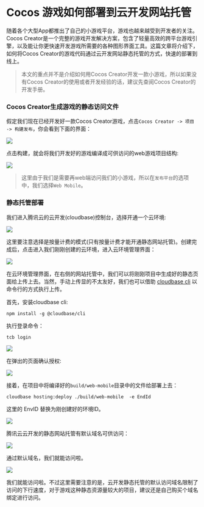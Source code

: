 # Cocos 游戏如何部署到云开发网站托管


随着各个大型App都推出了自己的小游戏平台，游戏也越来越受到开发者的关注。
Cocos Creator是一个完整的游戏开发解决方案，包含了轻量高效的跨平台游戏引擎，以及能让你更快速开发游戏所需要的各种图形界面工具。这篇文章将介绍下，如何将Cocos Creator的游戏代码通过云开发网站静态托管的方式，快速的部署到线上。

> 本文的重点并不是介绍如何用Cocos Creator开发一款小游戏，所以如果没有Cocos Creator的使用或者开发经验的话，建议先查阅Cocos Creator的开发手册。

### Cocos Creator生成游戏的静态访问文件

假定我们现在已经开发好一款Cocos Creator游戏，点击`Cocos Creator -> 项目 -> 构建发布`，你会看到下面的界面：

![](https://postimg.aliavv.com/picgo/20200427095306.png)


点击构建，就会将我们开发好的游戏编译成可供访问的web游戏项目结构:

![](https://postimg.aliavv.com/picgo/20200427095320.png)


> 这里由于我们是需要再web端访问我们的小游戏，所以在`发布平台`的选项中，我们选择`Web Mobile`。

### 静态托管部署

我们进入腾讯云的云开发(cloudbase)控制台，选择开通一个云环境:

![](https://postimg.aliavv.com/picgo/20200427095331.png)


这里要注意选择是按量计费的模式(只有按量计费才能开通静态网站托管)。创建完成后，点击进入我们刚刚创建的云环境，进入云环境管理界面：

![](https://postimg.aliavv.com/picgo/20200427095337.png)


在云环境管理界面，在右侧的网站托管中，我们可以将刚刚项目中生成好的静态页面给上传上去。当然，手动上传显的不太友好，我们也可以借助 [cloudbase cli](https://docs.cloudbase.net/cli/intro.html) 以命令行的方式执行上传。

首先，安装cloudbase cli:

```
npm install -g @cloudbase/cli
```

执行登录命令：

```
tcb login
```
![](https://postimg.aliavv.com/picgo/20200427095348.png)


在弹出的页面确认授权:

![](https://postimg.aliavv.com/picgo/20200427095357.png)


接着，在项目中将编译好的`build/web-mobile`目录中的文件给部署上去：

```
cloudbase hosting:deploy ./build/web-mobile  -e EndId
```

这里的 EnvID 替换为刚创建好的环境ID。

![](https://postimg.aliavv.com/picgo/20200427095402.png)


腾讯云云开发的静态网站托管有默认域名可供访问：

![](https://postimg.aliavv.com/picgo/20200427095408.png)


通过默认域名，我们就能访问啦。

![](https://postimg.aliavv.com/picgo/20200427095413.png)

我们就能访问啦。不过这里需要注意的是，云开发静态托管的默认访问域名限制了访问的下行速度，对于游戏这种静态资源量较大的项目，建议还是自己购买个域名绑定进行访问。